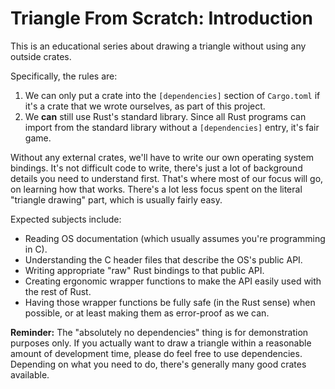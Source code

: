 
# Triangle From Scratch: Introduction

This is an educational series about drawing a triangle without using any outside crates.

Specifically, the rules are:

1) We can only put a crate into the `[dependencies]` section of `Cargo.toml` if it's a crate that we wrote ourselves, as part of this project.
2) We **can** still use Rust's standard library. Since all Rust programs can import from the standard library without a `[dependencies]` entry, it's fair game.

Without any external crates, we'll have to write our own operating system bindings.
It's not difficult code to write, there's just a lot of background details you need to understand first.
That's where most of our focus will go, on learning how that works.
There's a lot less focus spent on the literal "triangle drawing" part, which is usually fairly easy.

Expected subjects include:

* Reading OS documentation (which usually assumes you're programming in C).
* Understanding the C header files that describe the OS's public API.
* Writing appropriate "raw" Rust bindings to that public API.
* Creating ergonomic wrapper functions to make the API easily used with the rest of Rust.
* Having those wrapper functions be fully safe (in the Rust sense) when possible, or at least making them as error-proof as we can.

**Reminder:** The "absolutely no dependencies" thing is for demonstration purposes only.
If you actually want to draw a triangle within a reasonable amount of development time, please do feel free to use dependencies.
Depending on what you need to do, there's generally many good crates available.
